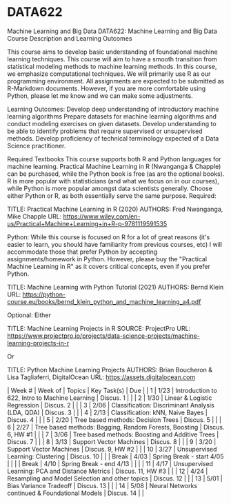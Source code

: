 # DATA622
Machine Learning and Big Data
DATA622: Machine Learning and Big Data
Course Description and Learning Outcomes

This course aims to develop basic understanding of foundational machine learning techniques. This course will aim to have a smooth transition from statistical modeling methods to machine learning methods. In this course, we emphasize computational techniques. We will primarily use R as our programming environment. All assignments are expected to be submitted as R-Markdown documents.  However, if you are more comfortable using Python, please let me know and we can make some adjustments. 

Learning Outcomes:
Develop deep understanding of introductory machine learning algorithms
Prepare datasets for machine learning algorithms and conduct modeling exercises on given datasets.
Develop understanding to be able to identify problems that require supervised or unsupervised methods.
Develop proficiency of technical terminology expected of a Data Science practitioner.

Required Textbooks
This course supports both R and Python languages for machine learning. Practical Machine Learning in R (Nwanganga & Chapple) can be purchased, while the Python book is free (as are the optional books).
R is more popular with statisticians (and what we focus on in our courses), while Python is more popular amongst data scientists generally. Choose either Python or R, as both essentially serve the same purpose. 
Required:

TITLE: Practical Machine Learning in R (2020)
AUTHORS: Fred Nwanganga, Mike Chapple
URL: https://www.wiley.com/en-us/Practical+Machine+Learning+in+R-p-9781119591535

Python:	While this course is focused on R for a lot of great reasons (it's easier to learn, you should have familiarity from previous courses, etc) I will accommodate those that prefer Python by accepting assignments/homework in Python. However, please buy the "Practical Machine Learning in R" as it covers critical concepts, even if you prefer Python.

TITLE: Machine Learning with Python Tutorial (2021)
AUTHORS: Bernd Klein
URL: https://python-course.eu/books/bernd_klein_python_and_machine_learning_a4.pdf

Optional:
Either	 

TITLE: Machine Learning Projects in R
SOURCE: ProjectPro
URL: https://www.projectpro.io/projects/data-science-projects/machine-learning-projects-in-r

Or	 

TITLE: Python Machine Learning Projects
AUTHORS: Brian Boucheron & Lisa Tagliaferri, DigitalOcean
URL: https://assets.digitalocean.com


| Week #  | Week of  |   Topics                                                |  Key Task(s)      |   Due  |
|   1     |   1/23   |   Introduction to 622, Intro to Machine Learning        | Discus. 1         |        |
|   2     |   1/30   |   Linear & Logistic Regression                          | Discus. 2         |        |
|   3     |   2/06   |   Classification: Discriminant Analysis (LDA, QDA)      | Discus. 3         |        |
|   4     |   2/13   |   Classification: kNN, Naive Bayes                      | Discus. 4         |        |
|   5     |   2/20   |   Tree based methods: Decision Trees                    | Discus. 5         |        |
|   6     |   2/27   |   Tree based methods: Bagging, Random Forests, Boosting | Discus. 6, HW #1  |        |
|   7     |   3/06   |   Tree based methods: Boosting and Additive Trees       | Discus. 7         |        |
|   8     |   3/13   |   Support Vector Machines                               | Discus. 8         |        |
|   9     |   3/20   |   Support Vector Machines                               | Discus. 9, HW #2  |        |
|   10    |   3/27   |   Unsupervised Learning: Clustering                     | Discus. 10        |        |
|   Break |   4/03   |   Spring Break - start 4/05                             |                   |        |
|   Break |   4/10   |   Spring Break - end 4/13                               |                   |        |
|   11    |   4/17   |   Unsupervised Learning: PCA and Distance Metrics       | Discus. 11, HW #3 |        |
|   12    |   4/24   |   Resampling and Model Selection and other topics       | Discus. 12        |        |
|   13    |   5/01   |   Bias Variance Tradeoff                                | Discus. 13        |        |
|   14    |   5/08   |   Neural Networks continued & Foundational Models       | Discus. 14        |        |
